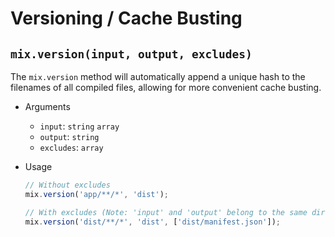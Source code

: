 # Versioning / Cache Busting

## `mix.version(input, output, excludes)`

The `mix.version` method will automatically append a unique hash to the filenames of all compiled files, allowing for more convenient cache busting.

- Arguments
  - `input`: `string` `array`
  - `output`: `string`
  - `excludes`: `array`
- Usage
  ```js
  // Without excludes
  mix.version('app/**/*', 'dist');
  ```

  ```js
  // With excludes (Note: 'input' and 'output' belong to the same directory)
  mix.version('dist/**/*', 'dist', ['dist/manifest.json']);
  ```

